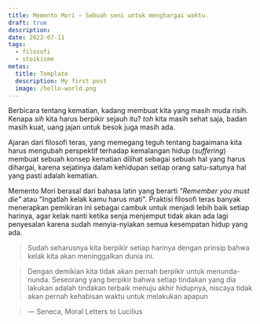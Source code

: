 ```yaml
---
title: Memento Mori ― Sebuah seni untuk menghargai waktu.
draft: true
description: 
date: 2022-07-11
tags: 
  - filosofi
  - stoikisme
metas:
  title: Template
  description: My first post
  image: /hello-world.png
---
```

Berbicara tentang kematian, kadang membuat kita yang masih muda risih. Kenapa *sih* kita harus berpikir sejauh itu? *toh* kita masih sehat saja, badan masih kuat, uang jajan untuk besok juga masih ada.

Ajaran dari filosofi teras, yang memegang teguh tentang bagaimana kita harus mengubah perspektif terhadap kemalangan hidup (*suffering*) membuat sebuah konsep kematian dilihat sebagai sebuah hal yang harus dihargai, karena sejatinya dalam kehidupan setiap orang satu-satunya hal yang pasti adalah kematian.

Memento Mori berasal dari bahasa latin yang berarti *"Remember you must die"* atau "Ingatlah kelak kamu harus mati". Praktisi filosofi teras banyak menerapkan pemikiran ini sebagai cambuk untuk menjadi lebih baik setiap harinya, agar kelak nanti ketika senja menjemput tidak akan ada lagi penyesalan karena sudah menyia-nyiakan semua kesempatan hidup yang ada.

>Sudah seharusnya kita berpikir setiap harinya dengan prinsip bahwa kelak kita akan meninggalkan dunia ini. 

>Dengan demikian kita tidak akan pernah berpikir untuk menunda-nunda. Seseorang yang berpikir bahwa setiap tindakan yang dia lakukan adalah tindakan terbaik menuju akhir hidupnya, niscaya tidak akan pernah kehabisan waktu untuk melakukan apapun

> ― Seneca, Moral Letters to Lucilius
